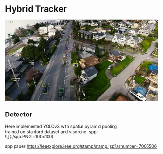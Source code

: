 # Hybrid Tracker

![](./demo.gif)

## Detector

Here implemented YOLOv3 with spatial pyramid pooling  
trained on stanford dataset and visdrone. 
spp:  
![](./spp.PNG =100x100)










spp paper
https://ieeexplore.ieee.org/stamp/stamp.jsp?arnumber=7005506
